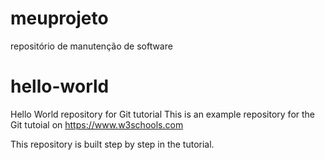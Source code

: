 # meuprojeto
repositório de manutenção de software

# hello-world
Hello World repository for Git tutorial
This is an example repository for the Git tutoial on https://www.w3schools.com

This repository is built step by step in the tutorial.